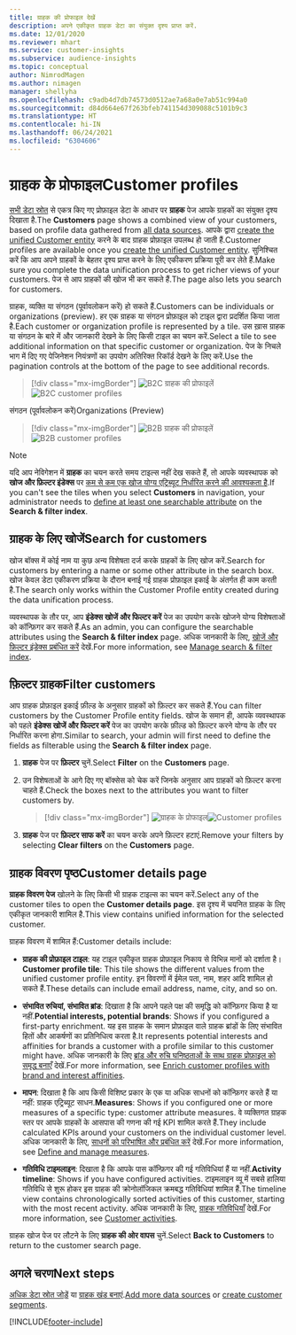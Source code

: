 ```yaml
---
title: ग्राहक की प्रोफाइल देखें
description: अपने एकीकृत ग्राहक डेटा का संयुक्त दृश्य प्राप्त करें.
ms.date: 12/01/2020
ms.reviewer: mhart
ms.service: customer-insights
ms.subservice: audience-insights
ms.topic: conceptual
author: NimrodMagen
ms.author: nimagen
manager: shellyha
ms.openlocfilehash: c9adb4d7db74573d0512ae7a68a0e7ab51c994a0
ms.sourcegitcommit: d84d664e67f263bfeb741154d309088c5101b9c3
ms.translationtype: HT
ms.contentlocale: hi-IN
ms.lasthandoff: 06/24/2021
ms.locfileid: "6304606"
---
```

# <a name="customer-profiles"></a><span data-ttu-id="136c9-103">ग्राहक के प्रोफाइल</span><span class="sxs-lookup"><span data-stu-id="136c9-103">Customer profiles</span></span>

<span data-ttu-id="136c9-104">[सभी डेटा स्रोत](data-sources.md) से एकत्र किए गए प्रोफ़ाइल डेटा के आधार पर **ग्राहक** पेज आपके ग्राहकों का संयुक्त दृश्य दिखाता है.</span><span class="sxs-lookup"><span data-stu-id="136c9-104">The **Customers** page shows a combined view of your customers, based on profile data gathered from [all data sources](data-sources.md).</span></span> <span data-ttu-id="136c9-105">आपके द्वारा [create the unified Customer entity](data-unification.md) करने के बाद ग्राहक प्रोफ़ाइल उपलब्ध हो जाती हैं.</span><span class="sxs-lookup"><span data-stu-id="136c9-105">Customer profiles are available once you [create the unified Customer entity](data-unification.md).</span></span> <span data-ttu-id="136c9-106">सुनिश्चित करें कि आप अपने ग्राहकों के बेहतर दृश्य प्राप्त करने के लिए एकीकरण प्रक्रिया पूरी कर लेते हैं.</span><span class="sxs-lookup"><span data-stu-id="136c9-106">Make sure you complete the data unification process to get richer views of your customers.</span></span> <span data-ttu-id="136c9-107">पेज से आप ग्राहकों की खोज भी कर सकते हैं.</span><span class="sxs-lookup"><span data-stu-id="136c9-107">The page also lets you search for customers.</span></span>

<span data-ttu-id="136c9-108">ग्राहक, व्यक्ति या संगठन (पूर्वावलोकन करें) हो सकते हैं.</span><span class="sxs-lookup"><span data-stu-id="136c9-108">Customers can be individuals or organizations (preview).</span></span> <span data-ttu-id="136c9-109">हर एक ग्राहक या संगठन प्रोफ़ाइल को टाइल द्वारा प्रदर्शित किया जाता है.</span><span class="sxs-lookup"><span data-stu-id="136c9-109">Each customer or organization profile is represented by a tile.</span></span> <span data-ttu-id="136c9-110">उस ख़ास ग्राहक या संगठन के बारे में और जानकारी देखने के लिए किसी टाइल का चयन करें.</span><span class="sxs-lookup"><span data-stu-id="136c9-110">Select a tile to see additional information on that specific customer or organization.</span></span> <span data-ttu-id="136c9-111">पेज के निचले भाग में दिए गए पेजिनेशन नियंत्रणों का उपयोग अतिरिक्त रिकॉर्ड देखने के लिए करें.</span><span class="sxs-lookup"><span data-stu-id="136c9-111">Use the pagination controls at the bottom of the page to see additional records.</span></span>

> [!div class="mx-imgBorder"] 
> <span data-ttu-id="136c9-112">![B2C ग्राहक की प्रोफाइलें](media/profiles-customers.png "B2C ग्राहक की प्रोफाइलें")</span><span class="sxs-lookup"><span data-stu-id="136c9-112">![B2C customer profiles](media/profiles-customers.png "B2C customer profiles")</span></span>

<span data-ttu-id="136c9-113">संगठन (पूर्वावलोकन करें)</span><span class="sxs-lookup"><span data-stu-id="136c9-113">Organizations (Preview)</span></span>
> [!div class="mx-imgBorder"] 
> <span data-ttu-id="136c9-114">![B2B ग्राहक की प्रोफाइलें](media/profile-customers-b2b.png "B2B ग्राहक की प्रोफाइलें")</span><span class="sxs-lookup"><span data-stu-id="136c9-114">![B2B customer profiles](media/profile-customers-b2b.png "B2B customer profiles")</span></span>

> [!NOTE]
> <span data-ttu-id="136c9-115">यदि आप नेविगेशन में **ग्राहक** का चयन करते समय टाइल्स नहीं देख सकते हैं, तो आपके व्यवस्थापक को **खोज और फ़िल्टर इंडेक्स** पर [कम से कम एक खोज योग्य एट्रिब्यूट निर्धारित करने की आवश्यकता है](search-filter-index.md).</span><span class="sxs-lookup"><span data-stu-id="136c9-115">If you can't see the tiles when you select **Customers** in navigation, your administrator needs to [define at least one searchable attribute](search-filter-index.md) on the **Search & filter index**.</span></span>

## <a name="search-for-customers"></a><span data-ttu-id="136c9-116">ग्राहक के लिए खोजें</span><span class="sxs-lookup"><span data-stu-id="136c9-116">Search for customers</span></span>

<span data-ttu-id="136c9-117">खोज बॉक्स में कोई नाम या कुछ अन्य विशेषता दर्ज करके ग्राहकों के लिए खोज करें.</span><span class="sxs-lookup"><span data-stu-id="136c9-117">Search for customers by entering a name or some other attribute in the search box.</span></span> <span data-ttu-id="136c9-118">खोज केवल डेटा एकीकरण प्रक्रिया के दौरान बनाई गई ग्राहक प्रोफ़ाइल इकाई के अंतर्गत ही काम करती है.</span><span class="sxs-lookup"><span data-stu-id="136c9-118">The search only works within the Customer Profile entity created during the data unification process.</span></span>

<span data-ttu-id="136c9-119">व्यवस्थापक के तौर पर, आप **इंडेक्स खोजें और फिल्टर करें** पेज का उपयोग करके खोजने योग्य विशेषताओं को कॉन्फ़िगर कर सकते हैं.</span><span class="sxs-lookup"><span data-stu-id="136c9-119">As an admin, you can configure the searchable attributes using the **Search & filter index** page.</span></span> <span data-ttu-id="136c9-120">अधिक जानकारी के लिए, [खोजें और फ़िल्टर इंडेक्स प्रबंधित करें](search-filter-index.md) देखें.</span><span class="sxs-lookup"><span data-stu-id="136c9-120">For more information, see [Manage search & filter index](search-filter-index.md).</span></span>

## <a name="filter-customers"></a><span data-ttu-id="136c9-121">फ़िल्टर ग्राहक</span><span class="sxs-lookup"><span data-stu-id="136c9-121">Filter customers</span></span>

<span data-ttu-id="136c9-122">आप ग्राहक प्रोफ़ाइल इकाई फ़ील्ड के अनुसार ग्राहकों को फ़िल्टर कर सकते हैं.</span><span class="sxs-lookup"><span data-stu-id="136c9-122">You can filter customers by the Customer Profile entity fields.</span></span> <span data-ttu-id="136c9-123">खोज के समान ही, आपके व्यवस्थापक को पहले **इंडेक्स खोजें और फिल्टर करें** पेज का उपयोग करके फ़ील्ड को फ़िल्टर करने योग्य के तौर पर निर्धारित करना होगा.</span><span class="sxs-lookup"><span data-stu-id="136c9-123">Similar to search, your admin will first need to define the fields as filterable using the **Search & filter index** page.</span></span>

1. <span data-ttu-id="136c9-124">**ग्राहक** पेज पर **फ़िल्टर** चुनें.</span><span class="sxs-lookup"><span data-stu-id="136c9-124">Select **Filter** on the **Customers** page.</span></span>

2. <span data-ttu-id="136c9-125">उन विशेषताओं के आगे दिए गए बॉक्सेस को चेक करें जिनके अनुसार आप ग्राहकों को फ़िल्टर करना चाहते हैं.</span><span class="sxs-lookup"><span data-stu-id="136c9-125">Check the boxes next to the attributes you want to filter customers by.</span></span>

   > [!div class="mx-imgBorder"] 
   > <span data-ttu-id="136c9-126">![ग्राहक के प्रोफाइल](media/profiles-customers3.png "ग्राहक के प्रोफाइल")</span><span class="sxs-lookup"><span data-stu-id="136c9-126">![Customer profiles](media/profiles-customers3.png "Customer profiles")</span></span>

3. <span data-ttu-id="136c9-127">**ग्राहक** पेज पर **फ़िल्टर साफ करें** का चयन करके अपने फ़िल्टर हटाएं.</span><span class="sxs-lookup"><span data-stu-id="136c9-127">Remove your filters by selecting **Clear filters** on the **Customers** page.</span></span>

##  <a name="customer-details-page"></a><span data-ttu-id="136c9-128">ग्राहक विवरण पृष्ठ</span><span class="sxs-lookup"><span data-stu-id="136c9-128">Customer details page</span></span>

<span data-ttu-id="136c9-129">**ग्राहक विवरण पेज** खोलने के लिए किसी भी ग्राहक टाइल्स का चयन करें.</span><span class="sxs-lookup"><span data-stu-id="136c9-129">Select any of the customer tiles to open the **Customer details page**.</span></span> <span data-ttu-id="136c9-130">इस दृश्य में चयनित ग्राहक के लिए एकीकृत जानकारी शामिल है.</span><span class="sxs-lookup"><span data-stu-id="136c9-130">This view contains unified information for the selected customer.</span></span>

<span data-ttu-id="136c9-131">ग्राहक विवरण में शामिल हैं:</span><span class="sxs-lookup"><span data-stu-id="136c9-131">Customer details include:</span></span>

-   <span data-ttu-id="136c9-132">**ग्राहक की प्रोफ़ाइल टाइल**: यह टाइल एकीकृत ग्राहक प्रोफ़ाइल निकाय से विभिन्न मानों को दर्शाता है।</span><span class="sxs-lookup"><span data-stu-id="136c9-132">**Customer profile tile**: This tile shows the different values from the unified customer profile entity.</span></span> <span data-ttu-id="136c9-133">इन विवरणों में ईमेल पता, नाम, शहर आदि शामिल हो सकते हैं.</span><span class="sxs-lookup"><span data-stu-id="136c9-133">These details can include email address, name, city, and so on.</span></span> 

-   <span data-ttu-id="136c9-134">**संभावित रुचियां, संभावित ब्रांड**: दिखाता है कि आपने पहले पक्ष की समृद्धि को कॉन्फ़िगर किया है या नहीं.</span><span class="sxs-lookup"><span data-stu-id="136c9-134">**Potential interests, potential brands**: Shows if you configured a first-party enrichment.</span></span> <span data-ttu-id="136c9-135">यह इस ग्राहक के समान प्रोफ़ाइल वाले ग्राहक ब्रांडों के लिए संभावित हितों और आकर्षणों का प्रतिनिधित्व करता है.</span><span class="sxs-lookup"><span data-stu-id="136c9-135">It represents potential interests and affinities for brands a customer with a profile similar to this customer might have.</span></span> <span data-ttu-id="136c9-136">अधिक जानकारी के लिए [ब्रांड और रुचि घनिष्‍ठताओं के साथ ग्राहक प्रोफ़ाइल को समृद्ध बनाएँ](enrichment-microsoft.md) देखें.</span><span class="sxs-lookup"><span data-stu-id="136c9-136">For more information, see [Enrich customer profiles with brand and interest affinities](enrichment-microsoft.md).</span></span>

-   <span data-ttu-id="136c9-137">**मापन**: दिखाता है कि आप किसी विशिष्ट प्रकार के एक या अधिक साधनों को कॉन्फ़िगर करते हैं या नहीं: ग्राहक एट्रिब्यूट साधन.</span><span class="sxs-lookup"><span data-stu-id="136c9-137">**Measures**: Shows if you configured one or more measures of a specific type: customer attribute measures.</span></span> <span data-ttu-id="136c9-138">वे व्यक्तिगत ग्राहक स्तर पर आपके ग्राहकों के आसपास की गणना की गई KPI शामिल करते हैं.</span><span class="sxs-lookup"><span data-stu-id="136c9-138">They include calculated KPIs around your customers on the individual customer level.</span></span> <span data-ttu-id="136c9-139">अधिक जानकारी के लिए, [साधनों को परिभाषित और प्रबंधित करें](measures.md) देखें.</span><span class="sxs-lookup"><span data-stu-id="136c9-139">For more information, see [Define and manage measures](measures.md).</span></span>

-   <span data-ttu-id="136c9-140">**गतिविधि टाइमलाइन**: दिखाता है कि आपके पास कॉन्फ़िगर की गई गतिविधियां हैं या नहीं.</span><span class="sxs-lookup"><span data-stu-id="136c9-140">**Activity timeline**: Shows if you have configured activities.</span></span> <span data-ttu-id="136c9-141">टाइमलाइन व्यू में सबसे हालिया गतिविधि से शुरू होकर इस ग्राहक की क्रोनोलॉजिकल क्रमबद्ध गतिविधियां शामिल हैं.</span><span class="sxs-lookup"><span data-stu-id="136c9-141">The timeline view contains chronologically sorted activities of this customer, starting with the most recent activity.</span></span> <span data-ttu-id="136c9-142">अधिक जानकारी के लिए, [ग्राहक गतिविधियाँ](activities.md) देखें.</span><span class="sxs-lookup"><span data-stu-id="136c9-142">For more information, see [Customer activities](activities.md).</span></span>

<span data-ttu-id="136c9-143">ग्राहक खोज पेज पर लौटने के लिए **ग्राहक की ओर वापस** चुनें.</span><span class="sxs-lookup"><span data-stu-id="136c9-143">Select **Back to Customers** to return to the customer search page.</span></span>

## <a name="next-steps"></a><span data-ttu-id="136c9-144">अगले चरण</span><span class="sxs-lookup"><span data-stu-id="136c9-144">Next steps</span></span>

<span data-ttu-id="136c9-145">[अधिक डेटा स्रोत जोड़ें](data-sources.md) या [ग्राहक खंड बनाएं](segments.md).</span><span class="sxs-lookup"><span data-stu-id="136c9-145">[Add more data sources](data-sources.md) or [create customer segments](segments.md).</span></span>


[!INCLUDE[footer-include](../includes/footer-banner.md)]
